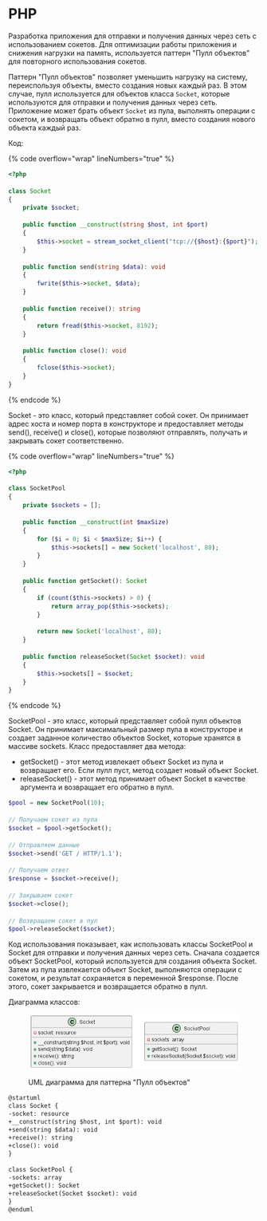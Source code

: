 # PHP

Разработка приложения для отправки и получения данных через сеть с использованием сокетов. Для оптимизации работы приложения и снижения нагрузки на память, используется паттерн "Пулл объектов" для повторного использования сокетов.

Паттерн "Пулл объектов" позволяет уменьшить нагрузку на систему, переиспользуя объекты, вместо создания новых каждый раз. В этом случае, пулл используется для объектов класса `Socket`, которые используются для отправки и получения данных через сеть. Приложение может брать объект `Socket` из пула, выполнять операции с сокетом, и возвращать объект обратно в пулл, вместо создания нового объекта каждый раз.

Код:

{% code overflow="wrap" lineNumbers="true" %}
```php
<?php

class Socket
{
    private $socket;

    public function __construct(string $host, int $port)
    {
        $this->socket = stream_socket_client("tcp://{$host}:{$port}");
    }

    public function send(string $data): void
    {
        fwrite($this->socket, $data);
    }

    public function receive(): string
    {
        return fread($this->socket, 8192);
    }

    public function close(): void
    {
        fclose($this->socket);
    }
}
```
{% endcode %}

Socket - это класс, который представляет собой сокет. Он принимает адрес хоста и номер порта в конструкторе и предоставляет методы send(), receive() и close(), которые позволяют отправлять, получать и закрывать сокет соответственно.

{% code overflow="wrap" lineNumbers="true" %}
```php
<?php

class SocketPool
{
    private $sockets = [];

    public function __construct(int $maxSize)
    {
        for ($i = 0; $i < $maxSize; $i++) {
            $this->sockets[] = new Socket('localhost', 80);
        }
    }

    public function getSocket(): Socket
    {
        if (count($this->sockets) > 0) {
            return array_pop($this->sockets);
        }

        return new Socket('localhost', 80);
    }

    public function releaseSocket(Socket $socket): void
    {
        $this->sockets[] = $socket;
    }
}
```
{% endcode %}

SocketPool - это класс, который представляет собой пулл объектов Socket. Он принимает максимальный размер пула в конструкторе и создает заданное количество объектов Socket, которые хранятся в массиве sockets. Класс предоставляет два метода:&#x20;

* getSocket() - этот метод извлекает объект Socket из пула и возвращает его. Если пулл пуст, метод создает новый объект Socket.&#x20;
* releaseSocket() - этот метод принимает объект Socket в качестве аргумента и возвращает его обратно в пулл.

```php
$pool = new SocketPool(10);

// Получаем сокет из пула
$socket = $pool->getSocket();

// Отправляем данные
$socket->send('GET / HTTP/1.1');

// Получаем ответ
$response = $socket->receive();

// Закрываем сокет
$socket->close();

// Возвращаем сокет в пул
$pool->releaseSocket($socket);
```

Код использования показывает, как использовать классы SocketPool и Socket для отправки и получения данных через сеть. Сначала создается объект SocketPool, который используется для создания объекта Socket. Затем из пула извлекается объект Socket, выполняются операции с сокетом, и результат сохраняется в переменной $response. После этого, сокет закрывается и возвращается обратно в пулл.

Диаграмма классов:

<figure><img src="../../../../../.gitbook/assets/image (40).png" alt=""><figcaption><p>UML диаграмма для паттерна "Пулл объектов"</p></figcaption></figure>

```plant-uml
@startuml
class Socket {
-socket: resource
+__construct(string $host, int $port): void
+send(string $data): void
+receive(): string
+close(): void
}

class SocketPool {
-sockets: array
+getSocket(): Socket
+releaseSocket(Socket $socket): void
}
@enduml
```
